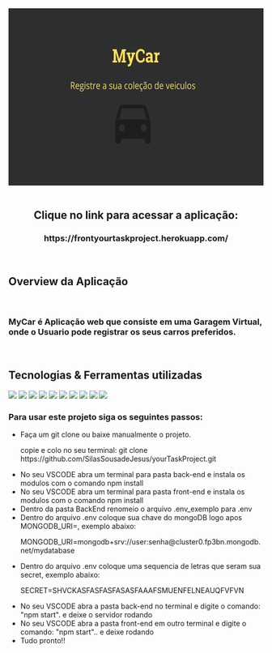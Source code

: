 <div align="center">
  <img align="center"  src="./src/assets/banner.png" height="350">
</div>
<br>
<div>
  <h2 align="center"> Clique no link para acessar a aplicação:  </h2>
  <h3 align="center" >  https://frontyourtaskproject.herokuapp.com/  </h3>
</div>
<br>

<div>
  <h2 > Overview da Aplicação</h2>
  <br>
  <h3 >MyCar é Aplicação web que consiste em uma Garagem Virtual, onde o Usuario pode registrar os seus carros preferidos.</h3>
  <br>
</div>


<div>
  <h2 >Tecnologias & Ferramentas utilizadas </h2>
  
  <div >
    <img src="https://img.shields.io/badge/SASS-hotpink.svg?style=for-the-badge&logo=SASS&logoColor=white" >
    <img src="https://img.shields.io/badge/React-20232A?style=for-the-badge&logo=react&logoColor=61DAFB" >
    <img src="https://img.shields.io/badge/Redux-593D88?style=for-the-badge&logo=redux&logoColor=white" >
    <img src="https://img.shields.io/badge/Node.js-339933?style=for-the-badge&logo=nodedotjs&logoColor=white">
    <img src="https://img.shields.io/badge/express.js-%23404d59.svg?style=for-the-badge&logo=express&logoColor=%2361DAFB">
    <img src="https://img.shields.io/badge/MongoDB-4EA94B?style=for-the-badge&logo=mongodb&logoColor=white">
    <img src="https://img.shields.io/badge/CSS3-1572B6?style=for-the-badge&logo=css3&logoColor=white" >
    <img src="https://img.shields.io/badge/HTML5-E34F26?style=for-the-badge&logo=html5&logoColor=white" >
    <img src="https://img.shields.io/badge/TypeScript-007ACC?style=for-the-badge&logo=typescript&logoColor=white" >
    <img src="https://img.shields.io/badge/Docker-2496ED?style=for-the-badge&logo=docker&logoColor=white" >
  </div>

</div>


  <h3>Para usar este projeto siga os seguintes passos: </h3>
  <ul >
    <li>Faça um git clone ou baixe manualmente o projeto.</li>
    <p>copie e colo no seu terminal: git clone https://github.com/SilasSousadeJesus/yourTaskProject.git</p>
    <li>No seu VSCODE abra um terminal para pasta back-end e instala os modulos com o comando npm install</li>
    <li>No seu VSCODE abra um terminal para pasta front-end e instala os modulos com o comando npm install</li>
    <li>Dentro da pasta BackEnd renomeio o arquivo .env_exemplo para .env</li>
    <li>Dentro do arquivo .env coloque sua chave do mongoDB logo apos MONGODB_URI=, exemplo abaixo:</li>
     <p>MONGODB_URI=mongodb+srv://user:senha@cluster0.fp3bn.mongodb.net/mydatabase</p>
     <li>Dentro do arquivo .env coloque uma sequencia de letras que seram sua secret, exemplo abaixo:</li>
     <p>SECRET=SHVCKASFASFASFASASFAAAFSMUENFELNEAUQFVFVN</p>
     <li>No seu VSCODE abra a pasta back-end no terminal e digite o comando: "npm start".
      e deixe o servidor rodando</li>
     <li>No seu VSCODE abra a pasta front-end em outro terminal e digite o comando: "npm start".. e deixe rodando</li>
     <li>Tudo pronto!!</li>

  </ul>
